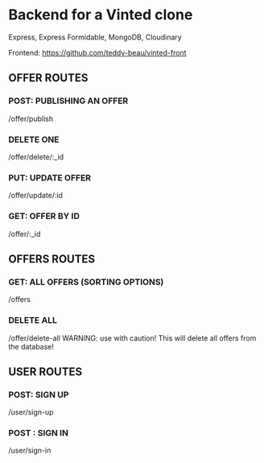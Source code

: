 # Backend for a Vinted clone

Express, Express Formidable, MongoDB, Cloudinary

Frontend: https://github.com/teddy-beau/vinted-front

## OFFER ROUTES

### POST: PUBLISHING AN OFFER

/offer/publish

### DELETE ONE

/offer/delete/:\_id

### PUT: UPDATE OFFER

/offer/update/:id

### GET: OFFER BY ID

/offer/:\_id

## OFFERS ROUTES

### GET: ALL OFFERS (SORTING OPTIONS)

/offers

### DELETE ALL

/offer/delete-all
WARNING: use with caution! This will delete all offers from the database!

## USER ROUTES

### POST: SIGN UP

/user/sign-up

### POST : SIGN IN

/user/sign-in
